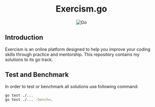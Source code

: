 <div align="center">
  <h1>Exercism.go</h1>
  
  ![Go](https://github.com/gtarraga/exercism/workflows/Go/badge.svg)
</div>

## Introduction

Exercism is an online platform designed to help you improve your coding skills through practice and mentorship.
This repository contains my solutions to its go track.

## Test and Benchmark

In order to test or benchmark all solutions use following command:

```sh
go test ./...
go test ./... -bench=.
```

